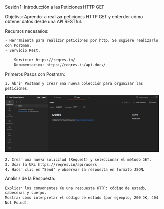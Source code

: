 Sesión 1: 
    Introducción a las Peticiones HTTP GET


Objetivo:
    Aprender a realizar peticiones HTTP GET y entender cómo obtener datos desde una API RESTful.


Recursos necesarios:

    - Herramienta para realizar peticiones por http. Se sugiere realizarlo con Postman. 
    - Servicio Rest. 

        Servicio: https://reqres.in/ 
        Documentacion: https://reqres.in/api-docs/ 


Primeros Pasos con Postman:

    1. Abrir Postman y crear una nueva colección para organizar las peticiones.

  ![alt text](image.png)
    
    2. Crear una nueva solicitud (Request) y seleccionar el método GET.
    3. Usar la URL https://reqres.in/api/users
    4. Hacer clic en "Send" y observar la respuesta en formato JSON.


Análisis de la Respuesta:

    Explicar los componentes de una respuesta HTTP: código de estado, cabeceras y cuerpo.
    Mostrar cómo interpretar el código de estado (por ejemplo, 200 OK, 404 Not Found).
